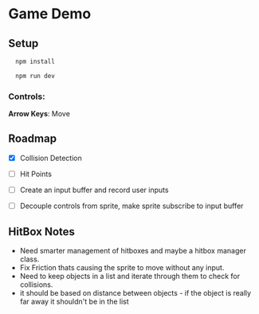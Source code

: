 # Game Demo

## Setup

```bash
  npm install
```
```bash
  npm run dev 
```

### Controls:

**Arrow Keys**: Move

## Roadmap
- [x] Collision Detection
- [ ] Hit Points
- [ ] Create an input buffer and record user inputs
- [ ] Decouple controls from sprite, make sprite subscribe to input buffer





## HitBox Notes
- Need smarter management of hitboxes and maybe a hitbox manager class.
- Fix Friction thats causing the sprite to move without any input.
- Need to keep objects in a list and iterate through them to check for collisions.
- it should be based on distance between objects - if the object is really far away it shouldn't be in the list